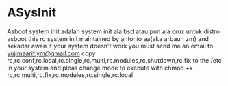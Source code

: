 # ASysInit
Asboot system init adalah system init ala bsd atau pun ala crux untuk distro asboot
this rc system init maintained by antonio aa(aka arbaun zm) and sekadar awan if your system doesn't work you must send me an email to yujimaarif.ym@gmail.com
copy rc,rc.conf,rc.local,rc.single,rc.multi,rc.modules,rc.shutdown,rc.fix to the /etc in your system and pleas change mode to execute with chmod +x rc,rc.multi,rc.fix,rc.modules,rc.single,rc.local

